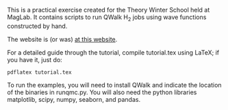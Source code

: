 This is a practical exercise created for the Theory Winter School held at MagLab. 
It contains scripts to run QWalk H<sub>2</sub> jobs using wave functions constructed by hand.

The website is (or was) [at this website](https://nationalmaglab.org/news-events/events/for-scientists/winter-theory-school).

For a detailed guide through the tutorial, compile tutorial.tex using LaTeX; if you have it, just do:
~~~
pdflatex tutorial.tex
~~~

To run the examples, you will need to install QWalk and indicate the location of the binaries in runqmc.py. You will also need the python libraries matplotlib, scipy, numpy, seaborn, and pandas.

